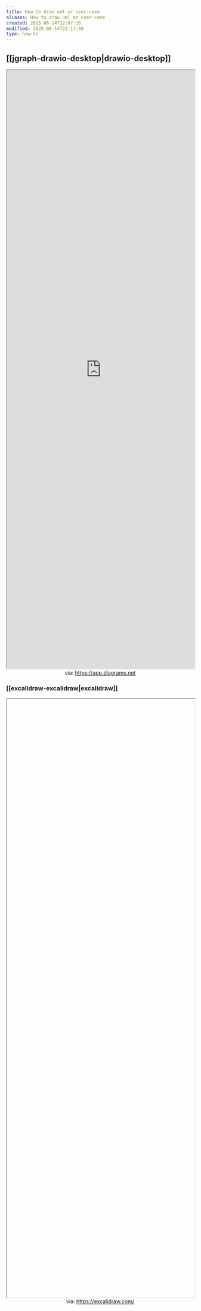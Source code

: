 ```yaml
---
title: How to draw uml or user-case
aliases: How to draw uml or user-case
created: 2025-06-14T22:07:16
modified: 2025-06-14T22:17:38
type: how-to
---
```


## [[jgraph-drawio-desktop|drawio-desktop]]

<iframe src='https://app.diagrams.net' style='height:40vh;width:100%' class='iframe-radius' allow='fullscreen'></iframe>
<center>via: <a href='https://app.diagrams.net' target='_blank' class='external-link'>https://app.diagrams.net</a></center>

### [[excalidraw-excalidraw|excalidraw]]

<iframe src='' style='height:40vh;width:100%' class='iframe-radius' allow='fullscreen'></iframe>
<center>via: <a href='https://excalidraw.com/' target='_blank' class='external-link'>https://excalidraw.com/</a></center>
